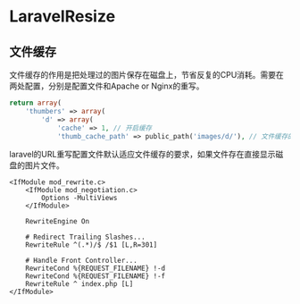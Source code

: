# LaravelResize

## 文件缓存

文件缓存的作用是把处理过的图片保存在磁盘上，节省反复的CPU消耗。需要在两处配置，分别是配置文件和Apache or Nginx的重写。

```php
return array(
    'thumbers' => array(
        'd' => array(
            'cache' => 1, // 开启缓存
            'thumb_cache_path' => public_path('images/d/'), // 文件缓存的路径
```

laravel的URL重写配置文件默认适应文件缓存的要求，如果文件存在直接显示磁盘的图片文件。

```
<IfModule mod_rewrite.c>
    <IfModule mod_negotiation.c>
        Options -MultiViews
    </IfModule>

    RewriteEngine On

    # Redirect Trailing Slashes...
    RewriteRule ^(.*)/$ /$1 [L,R=301]

    # Handle Front Controller...
    RewriteCond %{REQUEST_FILENAME} !-d
    RewriteCond %{REQUEST_FILENAME} !-f
    RewriteRule ^ index.php [L]
</IfModule>
```